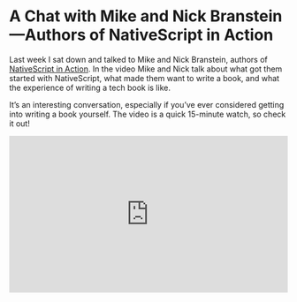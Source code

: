 # A Chat with Mike and Nick Branstein—Authors of NativeScript in Action 

Last week I sat down and talked to Mike and Nick Branstein, authors of [NativeScript in Action](https://www.manning.com/books/nativescript-in-action?a_aid=nativescript&a_bid=ea1dc18b). In the video Mike and Nick talk about what got them started with NativeScript, what made them want to write a book, and what the experience of writing a tech book is like.

It’s an interesting conversation, especially if you’ve ever considered getting into writing a book yourself. The video is a quick 15-minute watch, so check it out!

<div style="position:relative;height:0;padding-bottom:56.25%"><iframe src="https://www.youtube.com/embed/k2OaIGlNixQ?ecver=2" width="640" height="360" frameborder="0" style="position:absolute;width:100%;height:100%;left:0" allowfullscreen></iframe></div>